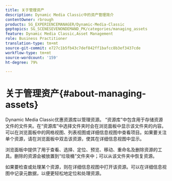 ```yaml
---
title: 关于管理资产
description: Dynamic Media Classic中的资产管理简介
contentOwner: rbrough
products: SG_EXPERIENCEMANAGER/Dynamic-Media-Classic
geptopics: SG_SCENESEVENONDEMAND_PK/categories/managing_assets
feature: Dynamic Media Classic,Asset Management
role: Business Practitioner
translation-type: tm+mt
source-git-commit: e727c1b5fb43c7def842ff1bafcc8b3ef3437cde
workflow-type: tm+mt
source-wordcount: '159'
ht-degree: 79%

---
```



# 关于管理资产{#about-managing-assets}

Dynamic Media Classic优惠资源库以管理资源。 “资源库”中包含用于存储资源文件的文件夹。在“资源库”中选择文件夹时会在浏览面板中显示该文件夹的内容。可以在浏览面板中的网格视图、列表视图或详细信息视图中查看项目。如果要关注单个资源，请在浏览面板中双击该资源，使其在详细信息视图中显示。

浏览面板中提供了用于查看、选择、定位、预览、移动、重命名及删除资源的工具。删除的资源会被放置到“垃圾桶”文件夹中；可以从该文件夹中恢复资源。

如果要检查或处理某个资源，则在详细信息视图中打开该资源。可以在详细信息视图中记录元数据，以便更轻松地定位和处理资源。
